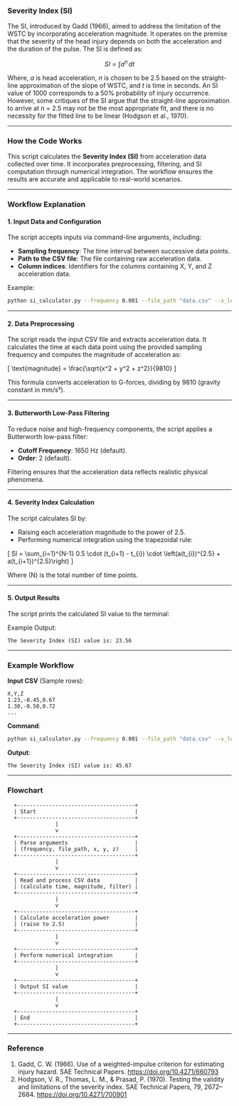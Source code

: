 ### Severity Index (SI)

The SI, introduced by Gadd (1966), aimed to address the limitation of the WSTC by incorporating acceleration magnitude. It operates on the premise that the severity of the head injury depends on both the acceleration and the duration of the pulse. The SI is defined as:

$$ SI =\int_{}^{}a^n \, dt $$

Where, $a$ is head acceleration, $n$ is chosen to be 2.5 based on the straight-line approximation of the slope of WSTC, and $t$ is time in seconds. An SI value of 1000 corresponds to a 50% probability of injury occurrence. However, some critiques of the SI argue that the straight-line approximation to arrive at n = 2.5 may not be the most appropriate fit, and there is no necessity for the fitted line to be linear (Hodgson et al., 1970).

---

### How the Code Works

This script calculates the **Severity Index (SI)** from acceleration data collected over time. It incorporates preprocessing, filtering, and SI computation through numerical integration. The workflow ensures the results are accurate and applicable to real-world scenarios.

---

### Workflow Explanation

#### 1. Input Data and Configuration
The script accepts inputs via command-line arguments, including:
- **Sampling frequency**: The time interval between successive data points.
- **Path to the CSV file**: The file containing raw acceleration data.
- **Column indices**: Identifiers for the columns containing X, Y, and Z acceleration data.

Example:
```bash
python si_calculator.py --frequency 0.001 --file_path "data.csv" --x_location 2 --y_location 3 --z_location 4
```

---

#### 2. Data Preprocessing
The script reads the input CSV file and extracts acceleration data. It calculates the time at each data point using the provided sampling frequency and computes the magnitude of acceleration as:

\[
\text{magnitude} = \frac{\sqrt{x^2 + y^2 + z^2}}{9810}
\]

This formula converts acceleration to G-forces, dividing by 9810 (gravity constant in mm/s²).

---

#### 3. Butterworth Low-Pass Filtering
To reduce noise and high-frequency components, the script applies a Butterworth low-pass filter:
- **Cutoff Frequency**: 1650 Hz (default).
- **Order**: 2 (default).

Filtering ensures that the acceleration data reflects realistic physical phenomena.

---

#### 4. Severity Index Calculation
The script calculates SI by:
- Raising each acceleration magnitude to the power of 2.5.
- Performing numerical integration using the trapezoidal rule:

\[
SI = \sum_{i=1}^{N-1} 0.5 \cdot (t_{i+1} - t_{i}) \cdot \left(a(t_{i})^{2.5} + a(t_{i+1})^{2.5}\right)
\]

Where \(N\) is the total number of time points.

---

#### 5. Output Results
The script prints the calculated SI value to the terminal:

Example Output:
```
The Severity Index (SI) value is: 23.56
```

---

### Example Workflow

**Input CSV** (Sample rows):
```csv
X,Y,Z
1.23,-0.45,0.67
1.30,-0.50,0.72
...
```

**Command**:
```bash
python si_calculator.py --frequency 0.001 --file_path "data.csv" --x_location 1 --y_location 2 --z_location 3
```

**Output**:
```
The Severity Index (SI) value is: 45.67
```

---

### Flowchart
```plaintext
  +-------------------------------------+
  | Start                               |
  +-------------------------------------+
               |
               v
  +-------------------------------------+
  | Parse arguments                     |
  | (frequency, file_path, x, y, z)     |
  +-------------------------------------+
               |
               v
  +-------------------------------------+
  | Read and process CSV data           |
  | (calculate time, magnitude, filter) |
  +-------------------------------------+
               |
               v
  +-------------------------------------+
  | Calculate acceleration power        |
  | (raise to 2.5)                      |
  +-------------------------------------+
               |
               v
  +-------------------------------------+
  | Perform numerical integration       |
  +-------------------------------------+
               |
               v
  +-------------------------------------+
  | Output SI value                     |
  +-------------------------------------+
               |
               v
  +-------------------------------------+
  | End                                 |
  +-------------------------------------+
```

---

### Reference
1. Gadd, C. W. (1966). Use of a weighted-impulse criterion for estimating injury hazard. SAE Technical Papers. https://doi.org/10.4271/660793
2. Hodgson, V. R., Thomas, L. M., & Prasad, P. (1970). Testing the validity and limitations of the severity index. SAE Technical Papers, 79, 2672–2684. https://doi.org/10.4271/700901
